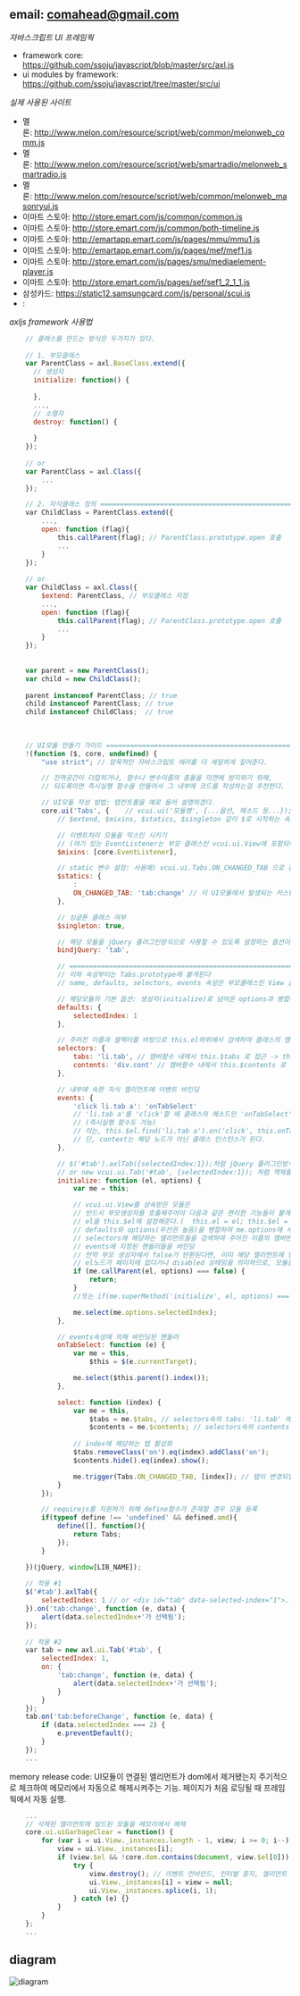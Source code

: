 
## email: comahead@gmail.com

*자바스크립트 UI 프레임웍*

- framework core: https://github.com/ssoju/javascript/blob/master/src/axl.js
- ui modules by framework: https://github.com/ssoju/javascript/tree/master/src/ui

*실제 사용된 사이트*
- 멜론: http://www.melon.com/resource/script/web/common/melonweb_comm.js
- 멜론: http://www.melon.com/resource/script/web/smartradio/melonweb_smartradio.js
- 멜론: http://www.melon.com/resource/script/web/common/melonweb_masonryui.js
- 이마트 스토아: http://store.emart.com/js/common/common.js
- 이마트 스토아: http://store.emart.com/js/common/both-timeline.js
- 이마트 스토아: http://emartapp.emart.com/js/pages/mmu/mmu1.js
- 이마트 스토아: http://emartapp.emart.com/js/pages/mef/mef1.js
- 이마트 스토아: http://store.emart.com/js/pages/smu/mediaelement-player.js
- 이마트 스토아: http://store.emart.com/js/pages/sef/sef1_2_1_1.js
- 삼성카드: https://static12.samsungcard.com/js/personal/scui.js
- :

*axljs framework 사용법*

```javascript
    // 클래스를 만드는 방식은 두가지가 있다.
    
    // 1. 부모클래스
    var ParentClass = axl.BaseClass.extend({
      // 생성자
      initialize: function() {
      
      },
      ...,
      // 소멸자
      destroy: function() {
      
      }
    });
    
    // or
    var ParentClass = axl.Class({
        ...
    });

    // 2. 자식클래스 정의 ==================================================================
    var ChildClass = ParentClass.extend({
        ...,
        open: function (flag){
            this.callParent(flag); // ParentClass.prototype.open 호출
            ...
        }
    });
    
    // or
    var ChildClass = axl.Class({
        $extend: ParentClass, // 부모클래스 지정
        ...,
        open: function (flag){
            this.callParent(flag); // ParentClass.prototype.open 호출
            ...
        }
    });    
    
    
    var parent = new ParentClass();
    var child = new ChildClass();
    
    parent instanceof ParentClass; // true
    child instanceof ParentClass; // true
    child instanceof ChildClass;  // true
    
    
    
    // UI모듈 만들기 가이드 =====================================================================   
    !(function ($, core, undefined) {
        "use strict"; // 암묵적인 자바스크립트 에러를 더 세밀하게 짚어준다.

        // 전역공간이 더럽히거나, 함수나 변수이름의 충돌을 미연에 방지하기 위해,
        // 되도록이면 즉시실행 함수을 만들어서 그 내부에 코드를 작성하는걸 추천한다.

        // UI모듈 작성 방법: 탭컨트롤을 예로 들어 설명하겠다.
        core.ui('Tabs', {    // vcui.ui('모듈명', {...옵션, 메소드 등...});
            // $extend, $mixins, $statics, $singleton 같이 $로 시작하는 속성명은 Class 생성과 관련된 옵션이다.

            // 이벤트처리 모듈을 믹스인 시키기
            // (여기 있는 EventListener는 부모 클래스인 vcui.ui.View에 포함되어 있기 때문에 굳이 해줄 필요없다)
            $mixins: [core.EventListener],

            // static 변수 설정: 사용예) vcui.ui.Tabs.ON_CHANGED_TAB 으로 접근할 수 있다.
            $statics: {
                :
                ON_CHANGED_TAB: 'tab:change' // 이 UI모듈에서 발생되는 커스텀 이벤트명
            },

            // 싱글톤 클래스 여부
            $singleton: true,

            // 해당 모듈을 jQuery 플러그인방식으로 사용할 수 있도록 설정하는 옵션이다. 예) $('#d-tab').axlTab({옵션들});
            bindjQuery: 'tab',

            // =========================================================================================
            // 이하 속성부터는 Tabs.prototype에 붙게된다
            // name, defaults, selectors, events 속성은 부모쿨래스인 View 클래스에서 처리해주는 속성들이다.

            // 해당모듈의 기본 옵션: 생성자(initialize)로 넘어온 options과 병합하여 this.options에 세팅된다.
            defaults: {
                selectedIndex: 1
            },

            // 주어진 이름과 셀렉터를 바탕으로 this.el하위에서 검색하여 클래스의 멤버변수로 세팅된다.
            selectors: {
                tabs: 'li.tab', // 멤버함수 내에서 this.$tabs 로 접근 -> this.$tabs = this.$el.find('li.tab'); 를 자동화시킨 거라고 보면 된다
                contents: 'div.cont' // 멤버함수 내에서 this.$contents 로 접근
            },

            // 내부에 속한 자식 엘리먼트에 이벤트 바인딩
            events: {
                'click li.tab a': 'onTabSelect' 
                // 'li.tab a'를 'click'할 때 클래스의 메소드인 'onTabSelect'함수를 호출하도록 설정. 
                // (즉시실행 함수도 가능)
                // 이는, this.$el.find('li.tab a').on('click', this.onTabSelect.bind(this)); 코드를 자동화 시킨것이다.
                // 단, context는 해당 노드가 아닌 클래스 인스턴스가 된다.
            },

            // $('#tab').axlTab({selectedIndex:1});처럼 jQuery 플러그인방식으로 호출하였을 때, el에는 #tab이 options에는 {sel...}가 넘어온다.
            // or new vcui.ui.Tab('#tab', {selectedIndex:1}); 처럼 캑체를 직접 생성해도 됨.
            initialize: function (el, options) {
                var me = this;

                // vcui.ui.View를 상속받은 모듈은
                // 반드시 부모생성자를 호출해주어야 다음과 같은 편리한 기능들이 붙게된다.
                // el을 this.$el에 설정해준다.(  this.el = el; this.$el = $(el); )
                // defaults와 options(우선권 높음)을 병합하여 me.options에 세팅. ( this.options = $.extend(true, {}, defaults, options); )
                // selectors에 해당하는 엘리먼트들을 검색하여 주어진 이름의 멤버변수들에 설정
                // events에 지정된 핸들러들을 바인딩
                // 만약 부모 생성자에서 false가 반환된다면, 이미 해당 엘리먼트에 현재 UI모듈이 빌드되었거나,
                // el노드가 페이지에 없다거나 disabled 상태임을 의미하므로, 모듈을 빌드하지 않고 빠져나가야 한다.
                if (me.callParent(el, options) === false) {
                    return;
                }
                //또는 if(me.superMethod('initialize', el, options) === false){ return; } 처럼 부모 클래스의 메소드를 명시적으로도 호출가능 함

                me.select(me.options.selectedIndex);
            },

            // events속성에 의해 바인딩된 핸들러
            onTabSelect: function (e) {
                var me = this,
                    $this = $(e.currentTarget);

                me.select($this.parent().index());
            },

            select: function (index) {
                var me = this,
                    $tabs = me.$tabs, // selectors속의 tabs: 'li.tab' 에 의해 설정된 멤버변수
                    $contents = me.$contents; // selectors속의 contents 'div.cont' 에 의해 설정된 멤버변수
                    
                // index에 해당하는 탭 활성화
                $tabs.removeClass('on').eq(index).addClass('on');
                $contents.hide().eq(index).show();

                me.trigger(Tabs.ON_CHANGED_TAB, [index]); // 탭이 변경되었을 때 changedTab 이벤트를 날림.
            }
        });

        // requirejs를 지원하기 위해 define함수가 존재할 경우 모듈 등록
        if(typeof define !== 'undefined' && defined.amd){
            define([], function(){
                return Tabs;
            });
        }

    })(jQuery, window[LIB_NAME]);
    
    // 적용 #1
    $('#tab').axlTab({
        selectedIndex: 1 // or <div id="tab" data-selected-index="1">...</a>
    }).on('tab:change', function (e, data) {
        alert(data.selectedIndex+'가 선택됨');
    });
    
    // 적용 #2
    var tab = new axl.ui.Tab('#tab', {
        selectedIndex: 1,
        on: {
            'tab:change', function (e, data) {
                alert(data.selectedIndex+'가 선택됨');
            }
        }
    });
    tab.on('tab:beforeChange', function (e, data) {
        if (data.selectedIndex === 2) {
            e.preventDefault();
        }
    });
    ...
```


memory release code: UI모듈이 연결된 엘리먼트가 dom에서 제거됐는지 주기적으로 체크하여 메모리에서 자동으로 해제시켜주는 기능. 
페이지가 처음 로딩될 때 프레임웍에서 자동 실행.

```javascript
    ...
    // 삭제된 엘리먼트에 빌드된 모듈을 메모리에서 해제
    core.ui.uiGarbageClear = function() {
        for (var i = ui.View._instances.length - 1, view; i >= 0; i--) {
            view = ui.View._instances[i];
            if (view.$el && !core.dom.contains(document, view.$el[0])) { // DOM에서 삭제여부 체크
                try {
                    view.destroy(); // 이벤트 언바인드, 인터벌 중지, 엘리먼트 참조 null 처리 등등 
                    ui.View._instances[i] = view = null;
                    ui.View._instances.splice(i, 1);
                } catch (e) {}
            }
        }
    };
    ...
```

## diagram
![diagram](https://raw.githubusercontent.com/ssoju/javascript/master/library-diagram.png "")



